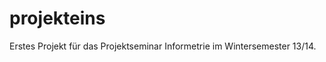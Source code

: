 projekteins
===========

Erstes Projekt für das Projektseminar Informetrie im Wintersemester 13/14.
